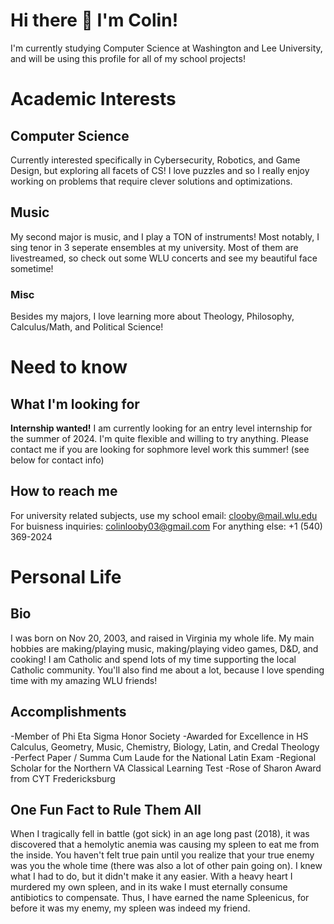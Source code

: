 # Hi there 👋 I'm Colin!
I'm currently studying Computer Science at Washington and Lee University, and will be using this profile for all of my school projects!

# Academic Interests
## Computer Science
Currently interested specifically in Cybersecurity, Robotics, and Game Design, but exploring all facets of CS! I love puzzles and so I really enjoy working on problems that require clever solutions and optimizations.
## Music
My second major is music, and I play a TON of instruments! Most notably, I sing tenor in 3 seperate ensembles at my university. Most of them are livestreamed, so check out some WLU concerts and see my beautiful face sometime!
### Misc
Besides my majors, I love learning more about Theology, Philosophy, Calculus/Math, and Political Science!

# Need to know
## What I'm looking for
**Internship wanted!** I am currently looking for an entry level internship for the summer of 2024. I'm quite flexible and willing to try anything. Please contact me if you are looking for sophmore level work this summer! (see below for contact info)

## How to reach me
For university related subjects, use my school email: clooby@mail.wlu.edu
For buisness inquiries: colinlooby03@gmail.com
For anything else: +1 (540) 369-2024


# Personal Life
## Bio
I was born on Nov 20, 2003, and raised in Virginia my whole life. My main hobbies are making/playing music, making/playing video games, D&D, and cooking! I am Catholic and spend lots of my time supporting the local Catholic community. You'll also find me about a lot, because I love spending time with my amazing WLU friends!
## Accomplishments
-Member of Phi Eta Sigma Honor Society
-Awarded for Excellence in HS Calculus, Geometry, Music, Chemistry, Biology, Latin, and Credal Theology
-Perfect Paper / Summa Cum Laude for the National Latin Exam
-Regional Scholar for the Northern VA Classical Learning Test
-Rose of Sharon Award from CYT Fredericksburg
## One Fun Fact to Rule Them All
When I tragically fell in battle (got sick) in an age long past (2018), it was discovered that a hemolytic anemia was causing my spleen to eat me from the inside. You haven't felt true pain until you realize that your true enemy was you the whole time (there was also a lot of other pain going on). I knew what I had to do, but it didn't make it any easier. With a heavy heart I murdered my own spleen, and in its wake I must eternally consume antibiotics to compensate. Thus, I have earned the name Spleenicus, for before it was my enemy, my spleen was indeed my friend.
